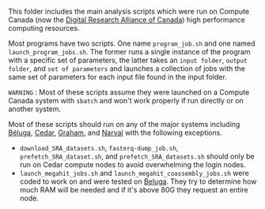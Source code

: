 This folder includes the main analysis scripts which were run on Compute Canada (now the [Digital Research Alliance of Canada](https://alliancecan.ca/en)) high performance computing resources. 

Most programs have two scripts. One name `program_job.sh` and one named `launch_program_jobs.sh`. The former runs a single instance of the program with a specific set of parameters, the latter takes an `input folder`, `output folder`, and `set of parameters` and launches a collection of jobs with the same set of parameters for each input file found in the input folder. 

`WARNING` : Most of these scripts assume they were launched on a Compute Canada system with `sbatch` and won't work properly if run directly or on another system. 

Most of these scripts should run on any of the major systems including [Béluga](https://docs.alliancecan.ca/wiki/B%C3%A9luga/en), [Cedar](https://docs.alliancecan.ca/wiki/Cedar), [Graham](https://docs.alliancecan.ca/wiki/Graham), and [Narval](https://docs.alliancecan.ca/wiki/Narval/en) with the following exceptions.
- `download_SRA_datasets.sh`, `fasterq-dump_job.sh`, `prefetch_SRA_dataset.sh`, and `prefetch_SRA_datasets.sh` should only be run on Cedar compute nodes to avoid overwhelming the login nodes.
- `launch_megahit_jobs.sh` and `launch_megahit_coassembly_jobs.sh` were coded to work on and were tested on [Beluga](https://docs.alliancecan.ca/wiki/B%C3%A9luga/en). They try to determine how much RAM will be needed and if it's above 80G they request an entire node. 

